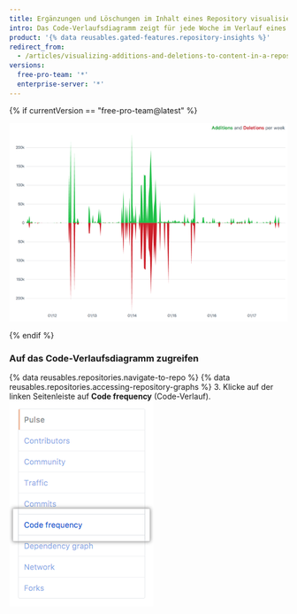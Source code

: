 ```yaml
---
title: Ergänzungen und Löschungen im Inhalt eines Repository visualisieren
intro: Das Code-Verlaufsdiagramm zeigt für jede Woche im Verlauf eines Repositorys die hinzugefügten und gelöschten Inhalte an.
product: '{% data reusables.gated-features.repository-insights %}'
redirect_from:
  - /articles/visualizing-additions-and-deletions-to-content-in-a-repository
versions:
  free-pro-team: '*'
  enterprise-server: '*'
---
```


{% if currentVersion == "free-pro-team@latest" %}

![Code-Verlaufsdiagramm](/assets/images/help/graphs/repo_code_frequency_graph_dotcom.png)

{% endif %}

### Auf das Code-Verlaufsdiagramm zugreifen

{% data reusables.repositories.navigate-to-repo %}
{% data reusables.repositories.accessing-repository-graphs %}
3. Klicke auf der linken Seitenleiste auf **Code frequency** (Code-Verlauf). ![Registerkarte „Code frequency“ (Code-Verlauf)](/assets/images/help/graphs/code_frequency_tab.png)
